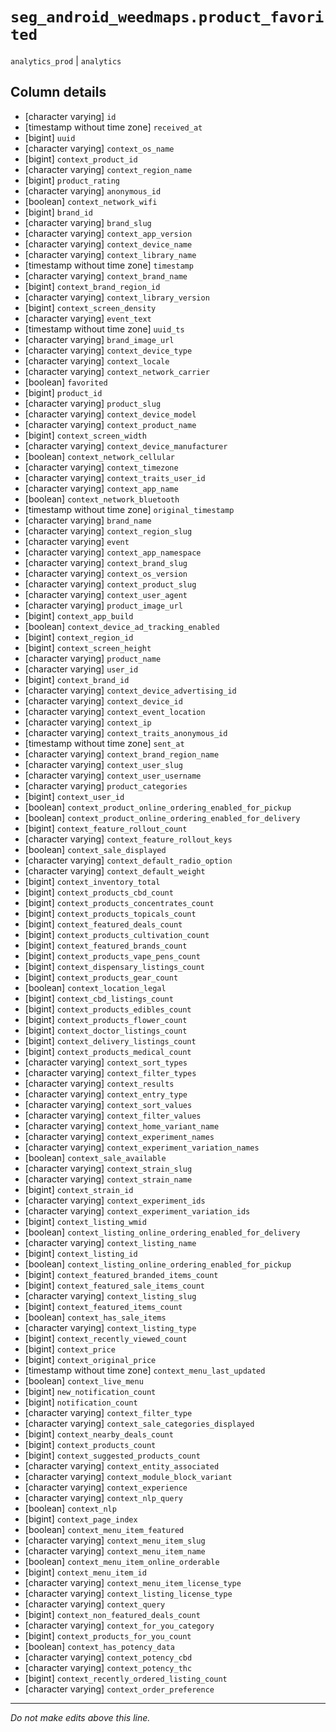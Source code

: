 # `seg_android_weedmaps.product_favorited`
`analytics_prod` | `analytics`

## Column details
* [character varying] `id`
* [timestamp without time zone] `received_at`
* [bigint]    `uuid`
* [character varying] `context_os_name`
* [bigint]    `context_product_id`
* [character varying] `context_region_name`
* [bigint]    `product_rating`
* [character varying] `anonymous_id`
* [boolean]   `context_network_wifi`
* [bigint]    `brand_id`
* [character varying] `brand_slug`
* [character varying] `context_app_version`
* [character varying] `context_device_name`
* [character varying] `context_library_name`
* [timestamp without time zone] `timestamp`
* [character varying] `context_brand_name`
* [bigint]    `context_brand_region_id`
* [character varying] `context_library_version`
* [bigint]    `context_screen_density`
* [character varying] `event_text`
* [timestamp without time zone] `uuid_ts`
* [character varying] `brand_image_url`
* [character varying] `context_device_type`
* [character varying] `context_locale`
* [character varying] `context_network_carrier`
* [boolean]   `favorited`
* [bigint]    `product_id`
* [character varying] `product_slug`
* [character varying] `context_device_model`
* [character varying] `context_product_name`
* [bigint]    `context_screen_width`
* [character varying] `context_device_manufacturer`
* [boolean]   `context_network_cellular`
* [character varying] `context_timezone`
* [character varying] `context_traits_user_id`
* [character varying] `context_app_name`
* [boolean]   `context_network_bluetooth`
* [timestamp without time zone] `original_timestamp`
* [character varying] `brand_name`
* [character varying] `context_region_slug`
* [character varying] `event`
* [character varying] `context_app_namespace`
* [character varying] `context_brand_slug`
* [character varying] `context_os_version`
* [character varying] `context_product_slug`
* [character varying] `context_user_agent`
* [character varying] `product_image_url`
* [bigint]    `context_app_build`
* [boolean]   `context_device_ad_tracking_enabled`
* [bigint]    `context_region_id`
* [bigint]    `context_screen_height`
* [character varying] `product_name`
* [character varying] `user_id`
* [bigint]    `context_brand_id`
* [character varying] `context_device_advertising_id`
* [character varying] `context_device_id`
* [character varying] `context_event_location`
* [character varying] `context_ip`
* [character varying] `context_traits_anonymous_id`
* [timestamp without time zone] `sent_at`
* [character varying] `context_brand_region_name`
* [character varying] `context_user_slug`
* [character varying] `context_user_username`
* [character varying] `product_categories`
* [bigint]    `context_user_id`
* [boolean]   `context_product_online_ordering_enabled_for_pickup`
* [boolean]   `context_product_online_ordering_enabled_for_delivery`
* [bigint]    `context_feature_rollout_count`
* [character varying] `context_feature_rollout_keys`
* [boolean]   `context_sale_displayed`
* [character varying] `context_default_radio_option`
* [character varying] `context_default_weight`
* [bigint]    `context_inventory_total`
* [bigint]    `context_products_cbd_count`
* [bigint]    `context_products_concentrates_count`
* [bigint]    `context_products_topicals_count`
* [bigint]    `context_featured_deals_count`
* [bigint]    `context_products_cultivation_count`
* [bigint]    `context_featured_brands_count`
* [bigint]    `context_products_vape_pens_count`
* [bigint]    `context_dispensary_listings_count`
* [bigint]    `context_products_gear_count`
* [boolean]   `context_location_legal`
* [bigint]    `context_cbd_listings_count`
* [bigint]    `context_products_edibles_count`
* [bigint]    `context_products_flower_count`
* [bigint]    `context_doctor_listings_count`
* [bigint]    `context_delivery_listings_count`
* [bigint]    `context_products_medical_count`
* [character varying] `context_sort_types`
* [character varying] `context_filter_types`
* [character varying] `context_results`
* [character varying] `context_entry_type`
* [character varying] `context_sort_values`
* [character varying] `context_filter_values`
* [character varying] `context_home_variant_name`
* [character varying] `context_experiment_names`
* [character varying] `context_experiment_variation_names`
* [boolean]   `context_sale_available`
* [character varying] `context_strain_slug`
* [character varying] `context_strain_name`
* [bigint]    `context_strain_id`
* [character varying] `context_experiment_ids`
* [character varying] `context_experiment_variation_ids`
* [bigint]    `context_listing_wmid`
* [boolean]   `context_listing_online_ordering_enabled_for_delivery`
* [character varying] `context_listing_name`
* [bigint]    `context_listing_id`
* [boolean]   `context_listing_online_ordering_enabled_for_pickup`
* [bigint]    `context_featured_branded_items_count`
* [bigint]    `context_featured_sale_items_count`
* [character varying] `context_listing_slug`
* [bigint]    `context_featured_items_count`
* [boolean]   `context_has_sale_items`
* [character varying] `context_listing_type`
* [bigint]    `context_recently_viewed_count`
* [bigint]    `context_price`
* [bigint]    `context_original_price`
* [timestamp without time zone] `context_menu_last_updated`
* [boolean]   `context_live_menu`
* [bigint]    `new_notification_count`
* [bigint]    `notification_count`
* [character varying] `context_filter_type`
* [character varying] `context_sale_categories_displayed`
* [bigint]    `context_nearby_deals_count`
* [bigint]    `context_products_count`
* [bigint]    `context_suggested_products_count`
* [character varying] `context_entity_associated`
* [character varying] `context_module_block_variant`
* [character varying] `context_experience`
* [character varying] `context_nlp_query`
* [boolean]   `context_nlp`
* [bigint]    `context_page_index`
* [boolean]   `context_menu_item_featured`
* [character varying] `context_menu_item_slug`
* [character varying] `context_menu_item_name`
* [boolean]   `context_menu_item_online_orderable`
* [bigint]    `context_menu_item_id`
* [character varying] `context_menu_item_license_type`
* [character varying] `context_listing_license_type`
* [character varying] `context_query`
* [bigint]    `context_non_featured_deals_count`
* [character varying] `context_for_you_category`
* [bigint]    `context_products_for_you_count`
* [boolean]   `context_has_potency_data`
* [character varying] `context_potency_cbd`
* [character varying] `context_potency_thc`
* [bigint]    `context_recently_ordered_listing_count`
* [character varying] `context_order_preference`

-------------------------------------------------------------------------------
*Do not make edits above this line.*

